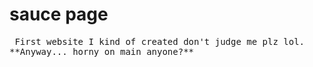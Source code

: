 # sauce page
<pre> First website I kind of created don't judge me plz lol.
**Anyway... horny on main anyone?**
</pre>
